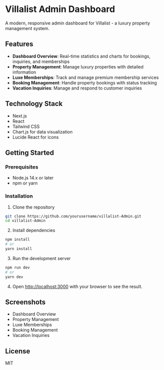 # Villalist Admin Dashboard

A modern, responsive admin dashboard for Villalist - a luxury property management system.

## Features

- **Dashboard Overview**: Real-time statistics and charts for bookings, inquiries, and memberships
- **Property Management**: Manage luxury properties with detailed information
- **Luxe Memberships**: Track and manage premium membership services
- **Booking Management**: Handle property bookings with status tracking
- **Vacation Inquiries**: Manage and respond to customer inquiries

## Technology Stack

- Next.js
- React
- Tailwind CSS
- Chart.js for data visualization
- Lucide React for icons

## Getting Started

### Prerequisites

- Node.js 14.x or later
- npm or yarn

### Installation

1. Clone the repository
```bash
git clone https://github.com/yourusername/villalist-Admin.git
cd villalist-Admin
```

2. Install dependencies
```bash
npm install
# or
yarn install
```

3. Run the development server
```bash
npm run dev
# or
yarn dev
```

4. Open [http://localhost:3000](http://localhost:3000) with your browser to see the result.

## Screenshots

- Dashboard Overview
- Property Management
- Luxe Memberships
- Booking Management
- Vacation Inquiries

## License

MIT

